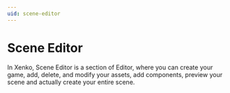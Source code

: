 ```yaml
---
uid: scene-editor
---
```


# Scene Editor

In Xenko, Scene Editor is a section of Editor, where you can create your game, add, delete, and modify your assets, add components, preview your scene and actually create your entire scene.
